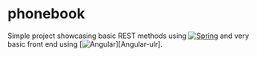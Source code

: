 # phonebook
Simple project showcasing basic REST methods using [![Spring][Spring.js]][Spring-url]  and very basic front end using [![Angular][Angular.js]][Angular-ulr].

[Spring.js]: https://img.shields.io/badge/Spring-6DB33F?style=for-the-badge&logo=spring&logoColor=white
[Spring-url]: https://spring.io/
[Angular.js]: https://img.shields.io/badge/Angular-DD0031?style=for-the-badge&logo=angular&logoColor=white
[Angular-url]: https://angular.io/
